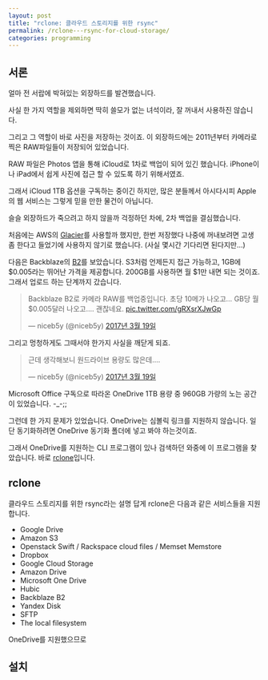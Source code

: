 ```yaml
---
layout: post
title: "rclone: 클라우드 스토리지를 위한 rsync"
permalink: /rclone---rsync-for-cloud-storage/
categories: programming
---
```

## 서론

얼마 전 서랍에 박혀있는 외장하드를 발견했습니다.

사실 한 가지 역할을 제외하면 딱히 쓸모가 없는 녀석이라, 잘 꺼내서 사용하진 않습니다.

그리고 그 역할이 바로 사진을 저장하는 것이죠. 이 외장하드에는 2011년부터 카메라로 찍은 RAW파일들이 저장되어 있었습니다.

RAW 파일은 Photos 앱을 통해 iCloud로 1차로 백업이 되어 있긴 했습니다. iPhone이나 iPad에서 쉽게 사진에 접근 할 수 있도록 하기 위해서였죠. 

그래서 iCloud 1TB 옵션을 구독하는 중이긴 하지만, 많은 분들께서 아시다시피 Apple의 웹 서비스는 그렇게 믿을 만한 물건이 아닙니다.

슬슬 외장하드가 죽으려고 하지 않을까 걱정하던 차에, 2차 백업을 결심했습니다.

처음에는 AWS의 [Glacier](https://aws.amazon.com/ko/glacier/)를 사용할까 했지만, 한번 저장했다 나중에 꺼내보려면 고생 좀 한다고 들었기에 사용하지 않기로 했습니다. (사실 몇시간 기다리면 된다지만...)

다음은 Backblaze의 [B2](https://www.backblaze.com/b2/cloud-storage.html)를 보았습니다. S3처럼 언제든지 접근 가능하고, 1GB에 $0.005라는 뛰어난 가격을 제공합니다. 200GB를 사용하면 월 $1만 내면 되는 것이죠. 그래서 업로드 하는 단계까지 갔습니다.

<blockquote class="twitter-tweet" data-lang="ko"><p lang="ko" dir="ltr">Backblaze B2로 카메라 RAW를 백업중입니다. 초당 10메가 나오고… GB당 월 $0.005달러 나오고…. 괜찮네요. <a href="https://t.co/gRXsrXJwGp">pic.twitter.com/gRXsrXJwGp</a></p>&mdash; niceb5y (@niceb5y) <a href="https://twitter.com/niceb5y/status/843313405280714753">2017년 3월 19일</a></blockquote> <script async src="//platform.twitter.com/widgets.js" charset="utf-8"></script>

그리고 멍청하게도 그때서야 한가지 사실을 깨닫게 되죠.

<blockquote class="twitter-tweet" data-lang="ko"><p lang="ko" dir="ltr">근데 생각해보니 원드라이브 용량도 많은데....</p>&mdash; niceb5y (@niceb5y) <a href="https://twitter.com/niceb5y/status/843315625883660290">2017년 3월 19일</a></blockquote> <script async src="//platform.twitter.com/widgets.js" charset="utf-8"></script>

Microsoft Office 구독으로 따라온 OneDrive 1TB 용량 중 960GB 가량의 노는 공간이 있었습니다. -_-;;

그런데 한 가지 문제가 있었습니다. OneDrive는 심볼릭 링크를 지원하지 않습니다. 일단 동기화하려면 OneDrive 동기화 폴더에 넣고 봐야 하는것이죠.

그래서 OneDrive를 지원하는 CLI 프로그램이 있나 검색하던 와중에 이 프로그램을 찾았습니다. 바로 [rclone](http://rclone.org)입니다.

## rclone

클라우드 스토리지를 위한 rsync라는 설명 답게 rclone은 다음과 같은 서비스들을 지원합니다.

* Google Drive
* Amazon S3
* Openstack Swift / Rackspace cloud files / Memset Memstore
* Dropbox
* Google Cloud Storage
* Amazon Drive
* Microsoft One Drive
* Hubic
* Backblaze B2
* Yandex Disk
* SFTP
* The local filesystem

OneDrive를 지원했으므로 

## 설치

